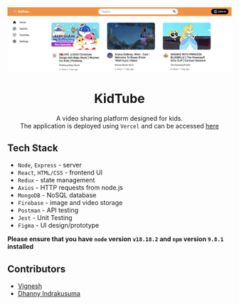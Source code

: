 <div align="center">
<img src="./frontend/src/img/kidtube.png" alt="KidTube">
<br/>

# KidTube        
A video sharing platform designed for kids. 
<br/>
The application is deployed using `Vercel` and can be accessed [here](https://kidtube-frontend.vercel.app/)

</div>

## Tech Stack
* `Node`, `Express` - server
* `React`, `HTML/CSS` - frontend UI
* `Redux` - state management
* `Axios` - HTTP requests from node.js
* `MongoDB` - NoSQL database
* `Firebase` - image and video storage
* `Postman` - API testing
* `Jest` - Unit Testing
* `Figma` - UI design/prototype

**Please ensure that you have `node` version `v18.18.2` and `npm` version `9.8.1` installed**

## Contributors
* [Vignesh](https://github.com/Vignesh0404)
* [Dhanny Indrakusuma](https://github.com/dhannywi)

